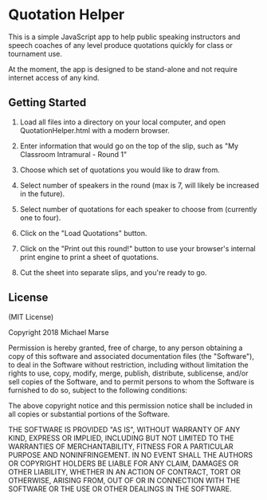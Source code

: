 # Quotation Helper

This is a simple JavaScript app to help public speaking instructors and speech coaches of any level produce quotations quickly for class or tournament use.

At the moment, the app is designed to be stand-alone and not require internet access of any kind.

## Getting Started

1) Load all files into a directory on your local computer, and open QuotationHelper.html with a modern browser.  

2) Enter information that would go on the top of the slip, such as "My Classroom Intramural - Round 1"

3) Choose which set of quotations you would like to draw from.

4) Select number of speakers in the round (max is 7, will likely be increased in the future).

5) Select number of quotations for each speaker to choose from (currently one to four).

6) Click on the "Load Quotations" button.

7) Click on the "Print out this round!" button to use your browser's internal print engine to print a sheet of quotations.

8) Cut the sheet into separate slips, and you're ready to go.

## License

(MIT License)

Copyright 2018 Michael Marse

Permission is hereby granted, free of charge, to any person obtaining a copy of this software and associated documentation files (the "Software"), to deal in the Software without restriction, including without limitation the rights to use, copy, modify, merge, publish, distribute, sublicense, and/or sell copies of the Software, and to permit persons to whom the Software is furnished to do so, subject to the following conditions:

The above copyright notice and this permission notice shall be included in all copies or substantial portions of the Software.

THE SOFTWARE IS PROVIDED "AS IS", WITHOUT WARRANTY OF ANY KIND, EXPRESS OR IMPLIED, INCLUDING BUT NOT LIMITED TO THE WARRANTIES OF MERCHANTABILITY, FITNESS FOR A PARTICULAR PURPOSE AND NONINFRINGEMENT. IN NO EVENT SHALL THE AUTHORS OR COPYRIGHT HOLDERS BE LIABLE FOR ANY CLAIM, DAMAGES OR OTHER LIABILITY, WHETHER IN AN ACTION OF CONTRACT, TORT OR OTHERWISE, ARISING FROM, OUT OF OR IN CONNECTION WITH THE SOFTWARE OR THE USE OR OTHER DEALINGS IN THE SOFTWARE.
